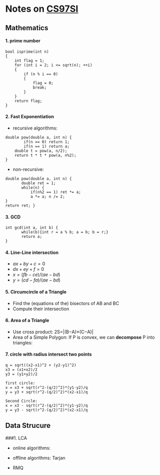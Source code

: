 # Notes on [CS97SI](http://web.stanford.edu/class/cs97si/)

## Mathematics
#### 1. prime number

	bool isprime(int n)
	{
	    int flag = 1;
	    for (int i = 2; i <= sqrt(n); ++i)  
	    {
	        if (n % i == 0)
	        {
	            flag = 0;
	            break;
	        }
	    }
	    return flag;
	}

#### 2. Fast Exponentiation
- recursive algorithms:

```
double pow(double a, int n) {		if(n == 0) return 1;		if(n == 1) return a;	double t = pow(a, n/2);	return t * t * pow(a, n%2);}
```
- non-recursive:

```
double pow(double a, int n) {       double ret = 1;       while(n) {           if(n%2 == 1) ret *= a;           a *= a; n /= 2;}return ret; }
```

#### 3. GCD
```
int gcd(int a, int b) {       while(b){int r = a % b; a = b; b = r;}       return a;}
```

#### 4. Line-Line intersection
- $ax+by+c=0$
- $dx+ey+f=0$
- $x = (fb-ce)/(ae-bd)$
- $y = (cd-fa)/(ae-bd)$


#### 5. Circumcircle of a Triangle
- Find the (equations of the) bisectors of AB and BC
- Compute their intersection

#### 6. Area of a Triangle
- Use cross product: 2S=|(B−A)×(C−A)|
- Area of a Simple Polygon: If P is convex, we can **decompose** P into triangles:

#### 7. circle with radius intersect two points

```
q = sqrt((x2-x1)^2 + (y2-y1)^2)
x3 = (x1+x2)/2
y3 = (y1+y2)/2

first circle:
x = x3 + sqrt(r^2-(q/2)^2)*(y1-y2)/q
y = y3 + sqrt(r^2-(q/2)^2)*(x2-x1)/q

Second Circle:
x = x3 - sqrt(r^2-(q/2)^2)*(y1-y2)/q
y = y3 - sqrt(r^2-(q/2)^2)*(x2-x1)/q  
```

## Data Strucure
###1. LCA
- online algorithms:

- offline algorithms: Tarjan

- RMQ
